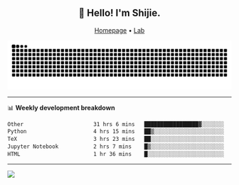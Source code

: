 <h2 align="center">👋 Hello! I'm Shijie.</h2>
<p align="center">
  <a href="https://xu-shi-jie.github.io"> Homepage</a> •
  <a href="https://onodalab.ees.hokudai.ac.jp"> Lab </a>
</p>

![Snake animation](https://github.com/xu-shi-jie/xu-shi-jie/blob/output/github-snake.svg)


-------

📊 **Weekly development breakdown**
<!--START_SECTION:waka-->

```txt
Other                      31 hrs 6 mins   █████████████████▓░░░░░░░   70.34 %
Python                     4 hrs 15 mins   ██▒░░░░░░░░░░░░░░░░░░░░░░   09.64 %
TeX                        3 hrs 23 mins   ██░░░░░░░░░░░░░░░░░░░░░░░   07.69 %
Jupyter Notebook           2 hrs 7 mins    █▒░░░░░░░░░░░░░░░░░░░░░░░   04.79 %
HTML                       1 hr 36 mins    █░░░░░░░░░░░░░░░░░░░░░░░░   03.63 %
```

<!--END_SECTION:waka-->

-------
![](https://komarev.com/ghpvc/?username=xu-shi-jie&style=flat-square&color=blue) 
